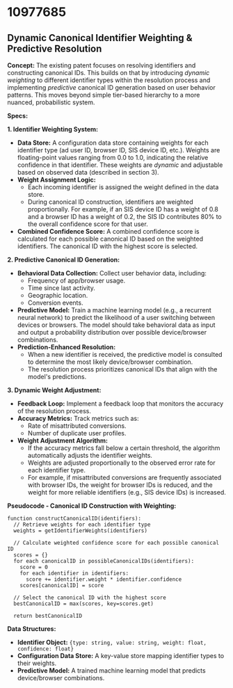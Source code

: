 # 10977685

## Dynamic Canonical Identifier Weighting & Predictive Resolution

**Concept:** The existing patent focuses on resolving identifiers and constructing canonical IDs. This builds on that by introducing *dynamic weighting* to different identifier types within the resolution process and implementing *predictive* canonical ID generation based on user behavior patterns. This moves beyond simple tier-based hierarchy to a more nuanced, probabilistic system.

**Specs:**

**1. Identifier Weighting System:**

*   **Data Store:** A configuration data store containing weights for each identifier type (ad user ID, browser ID, SIS device ID, etc.). Weights are floating-point values ranging from 0.0 to 1.0, indicating the relative confidence in that identifier. These weights are *dynamic* and adjustable based on observed data (described in section 3).
*   **Weight Assignment Logic:**
    *   Each incoming identifier is assigned the weight defined in the data store.
    *   During canonical ID construction, identifiers are weighted proportionally. For example, if an SIS device ID has a weight of 0.8 and a browser ID has a weight of 0.2, the SIS ID contributes 80% to the overall confidence score for that user.
*   **Combined Confidence Score:** A combined confidence score is calculated for each possible canonical ID based on the weighted identifiers. The canonical ID with the highest score is selected.

**2. Predictive Canonical ID Generation:**

*   **Behavioral Data Collection:** Collect user behavior data, including:
    *   Frequency of app/browser usage.
    *   Time since last activity.
    *   Geographic location.
    *   Conversion events.
*   **Predictive Model:** Train a machine learning model (e.g., a recurrent neural network) to predict the likelihood of a user switching between devices or browsers. The model should take behavioral data as input and output a probability distribution over possible device/browser combinations.
*   **Prediction-Enhanced Resolution:**
    *   When a new identifier is received, the predictive model is consulted to determine the most likely device/browser combination.
    *   The resolution process prioritizes canonical IDs that align with the model's predictions.

**3. Dynamic Weight Adjustment:**

*   **Feedback Loop:** Implement a feedback loop that monitors the accuracy of the resolution process.
*   **Accuracy Metrics:** Track metrics such as:
    *   Rate of misattributed conversions.
    *   Number of duplicate user profiles.
*   **Weight Adjustment Algorithm:**
    *   If the accuracy metrics fall below a certain threshold, the algorithm automatically adjusts the identifier weights.
    *   Weights are adjusted proportionally to the observed error rate for each identifier type.
    *   For example, if misattributed conversions are frequently associated with browser IDs, the weight for browser IDs is reduced, and the weight for more reliable identifiers (e.g., SIS device IDs) is increased.

**Pseudocode - Canonical ID Construction with Weighting:**

```
function constructCanonicalID(identifiers):
  // Retrieve weights for each identifier type
  weights = getIdentifierWeights(identifiers)

  // Calculate weighted confidence score for each possible canonical ID
  scores = {}
  for each canonicalID in possibleCanonicalIDs(identifiers):
    score = 0
    for each identifier in identifiers:
      score += identifier.weight * identifier.confidence
    scores[canonicalID] = score

  // Select the canonical ID with the highest score
  bestCanonicalID = max(scores, key=scores.get)

  return bestCanonicalID
```

**Data Structures:**

*   **Identifier Object:** `{type: string, value: string, weight: float, confidence: float}`
*   **Configuration Data Store:**  A key-value store mapping identifier types to their weights.
*   **Predictive Model:** A trained machine learning model that predicts device/browser combinations.